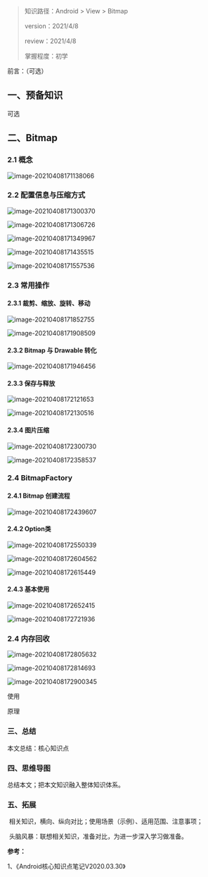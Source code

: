 > 知识路径：Android > View > Bitmap
>
> version：2021/4/8
>
> review：2021/4/8
>
> 掌握程度：初学



前言：（可选）

## 一、预备知识

可选

## 二、Bitmap

### 2.1 概念

![image-20210408171138066](C:\Users\NJCS\AppData\Roaming\Typora\typora-user-images\image-20210408171138066.png)

### 2.2 配置信息与压缩方式

![image-20210408171300370](C:\Users\NJCS\AppData\Roaming\Typora\typora-user-images\image-20210408171300370.png)

![image-20210408171306726](C:\Users\NJCS\AppData\Roaming\Typora\typora-user-images\image-20210408171306726.png)

![image-20210408171349967](C:\Users\NJCS\AppData\Roaming\Typora\typora-user-images\image-20210408171349967.png)

![image-20210408171435515](C:\Users\NJCS\AppData\Roaming\Typora\typora-user-images\image-20210408171435515.png)

![image-20210408171557536](C:\Users\NJCS\AppData\Roaming\Typora\typora-user-images\image-20210408171557536.png)



### 2.3 常用操作

#### 2.3.1 裁剪、缩放、旋转、移动

![image-20210408171852755](C:\Users\NJCS\AppData\Roaming\Typora\typora-user-images\image-20210408171852755.png)

![image-20210408171908509](C:\Users\NJCS\AppData\Roaming\Typora\typora-user-images\image-20210408171908509.png)

#### 2.3.2 Bitmap 与 Drawable 转化

![image-20210408171946456](C:\Users\NJCS\AppData\Roaming\Typora\typora-user-images\image-20210408171946456.png)

#### 2.3.3 保存与释放

![image-20210408172121653](C:\Users\NJCS\AppData\Roaming\Typora\typora-user-images\image-20210408172121653.png)

![image-20210408172130516](C:\Users\NJCS\AppData\Roaming\Typora\typora-user-images\image-20210408172130516.png)

#### 2.3.4 图片压缩

![image-20210408172300730](C:\Users\NJCS\AppData\Roaming\Typora\typora-user-images\image-20210408172300730.png)

![image-20210408172358537](C:\Users\NJCS\AppData\Roaming\Typora\typora-user-images\image-20210408172358537.png)

### 2.4 BitmapFactory

#### 2.4.1 Bitmap 创建流程

![image-20210408172439607](C:\Users\NJCS\AppData\Roaming\Typora\typora-user-images\image-20210408172439607.png)

#### 2.4.2 Option类

![image-20210408172550339](C:\Users\NJCS\AppData\Roaming\Typora\typora-user-images\image-20210408172550339.png)

![image-20210408172604562](C:\Users\NJCS\AppData\Roaming\Typora\typora-user-images\image-20210408172604562.png)

![image-20210408172615449](C:\Users\NJCS\AppData\Roaming\Typora\typora-user-images\image-20210408172615449.png)

#### 2.4.3 基本使用

![image-20210408172652415](C:\Users\NJCS\AppData\Roaming\Typora\typora-user-images\image-20210408172652415.png)

![image-20210408172721936](C:\Users\NJCS\AppData\Roaming\Typora\typora-user-images\image-20210408172721936.png)

### 2.4 内存回收

![image-20210408172805632](C:\Users\NJCS\AppData\Roaming\Typora\typora-user-images\image-20210408172805632.png)

![image-20210408172814693](C:\Users\NJCS\AppData\Roaming\Typora\typora-user-images\image-20210408172814693.png)

![image-20210408172900345](C:\Users\NJCS\AppData\Roaming\Typora\typora-user-images\image-20210408172900345.png)









使用

原理

### 三、总结

本文总结：核心知识点

### 四、思维导图

总结本文；把本文知识融入整体知识体系。

### 五、拓展

​	相关知识，横向、纵向对比；使用场景（示例）、适用范围、注意事项；

​	头脑风暴：联想相关知识，准备对比，为进一步深入学习做准备。



**参考：**

1、《Android核心知识点笔记V2020.03.30》